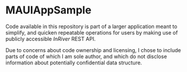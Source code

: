 # MAUIAppSample

Code available in this repository is part of a larger application meant to simplify, and quicken repeatable operations for users by making use of publicly accessible _InRiver_ REST API.

Due to concerns about code ownership and licensing, I chose to include parts of code of which I am sole author, and which do not disclose information about potentially confidential data structure.
